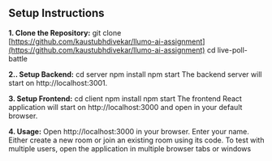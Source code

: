 ## Setup Instructions

**1. Clone the Repository:**
   git clone [https://github.com/kaustubhdivekar/llumo-ai-assignment](https://github.com/kaustubhdivekar/llumo-ai-assignment)
   cd live-poll-battle

**2.. Setup Backend:**
    cd server
    npm install
    npm start
    The backend server will start on http://localhost:3001.

**3. Setup Frontend:**
    cd client
    npm install
    npm start
    The frontend React application will start on http://localhost:3000 and open in your default browser.

**4. Usage:**
    Open http://localhost:3000 in your browser.
    Enter your name.
    Either create a new room or join an existing room using its code.
    To test with multiple users, open the application in multiple browser tabs or windows